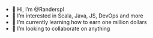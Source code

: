 - 👋 Hi, I’m @Randerspl
- 👀 I’m interested in Scala, Java, JS, DevOps and more
- 🌱 I’m currently learning how to earn one million dollars
- 💞️ I’m looking to collaborate on anything 

<!---
Randerspl/Randerspl is a ✨ special ✨ repository because its `README.md` (this file) appears on your GitHub profile.
You can click the Preview link to take a look at your changes.
--->
